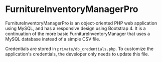 # FurnitureInventoryManagerPro

FurnitureInventoryManagerPro is an object-oriented PHP web application using MySQL, and has a responsive design using Bootstrap 4. It is a continuation of the more basic FurnitureInventoryManager that uses a MySQL database instead of a simple CSV file.

Credentials are stored in `private/db_credentials.php`. To customize the application's credentials, the developer only needs to update this file.
